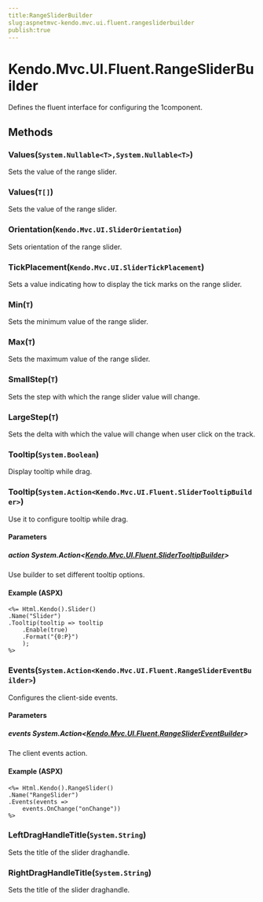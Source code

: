 ```yaml
---
title:RangeSliderBuilder
slug:aspnetmvc-kendo.mvc.ui.fluent.rangesliderbuilder
publish:true
---
```


# Kendo.Mvc.UI.Fluent.RangeSliderBuilder
Defines the fluent interface for configuring the 1component.



## Methods

### Values(`System.Nullable<T>,System.Nullable<T>`)
Sets the value of the range slider.





### Values(`T[]`)
Sets the value of the range slider.





### Orientation(`Kendo.Mvc.UI.SliderOrientation`)
Sets orientation of the range slider.





### TickPlacement(`Kendo.Mvc.UI.SliderTickPlacement`)
Sets a value indicating how to display the tick marks on the range slider.





### Min(`T`)
Sets the minimum value of the range slider.





### Max(`T`)
Sets the maximum value of the range slider.





### SmallStep(`T`)
Sets the step with which the range slider value will change.





### LargeStep(`T`)
Sets the delta with which the value will change when user click on the track.





### Tooltip(`System.Boolean`)
Display tooltip while drag.





### Tooltip(`System.Action<Kendo.Mvc.UI.Fluent.SliderTooltipBuilder>`)
Use it to configure tooltip while drag.


#### Parameters

##### action System.Action<[Kendo.Mvc.UI.Fluent.SliderTooltipBuilder](/api/wrappers/aspnet-mvc/Kendo.Mvc.UI.Fluent/SliderTooltipBuilder)>
Use builder to set different tooltip options.




#### Example (ASPX)
    <%= Html.Kendo().Slider()
    .Name("Slider")
    .Tooltip(tooltip => tooltip
        .Enable(true)
        .Format("{0:P}")
        );
    %>


### Events(`System.Action<Kendo.Mvc.UI.Fluent.RangeSliderEventBuilder>`)
Configures the client-side events.


#### Parameters

##### events System.Action<[Kendo.Mvc.UI.Fluent.RangeSliderEventBuilder](/api/wrappers/aspnet-mvc/Kendo.Mvc.UI.Fluent/RangeSliderEventBuilder)>
The client events action.




#### Example (ASPX)
    <%= Html.Kendo().RangeSlider()
    .Name("RangeSlider")
    .Events(events =>
        events.OnChange("onChange"))
    %>


### LeftDragHandleTitle(`System.String`)
Sets the title of the slider draghandle.





### RightDragHandleTitle(`System.String`)
Sets the title of the slider draghandle.






 
